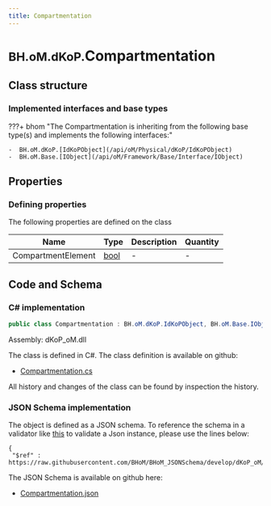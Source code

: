 ```yaml
---
title: Compartmentation
---
```


# <small>BH.oM.dKoP.</small>**Compartmentation**



## Class structure

### Implemented interfaces and base types

???+ bhom "The Compartmentation is inheriting from the following base type(s) and implements the following interfaces:"

    -  BH.oM.dKoP.[IdKoPObject](/api/oM/Physical/dKoP/IdKoPObject)
    -  BH.oM.Base.[IObject](/api/oM/Framework/Base/Interface/IObject)


## Properties



### Defining properties

The following properties are defined on the class

| Name             | Type             | Description      | Quantity         |
|------------------|------------------|------------------|------------------|
| CompartmentElement | [bool](https://learn.microsoft.com/en-us/dotnet/api/System.Boolean?view=netstandard-2.0) | - | - |


## Code and Schema

### C# implementation

``` C# title="C#"
public class Compartmentation : BH.oM.dKoP.IdKoPObject, BH.oM.Base.IObject
```

Assembly: dKoP_oM.dll

The class is defined in C#. The class definition is available on github:

- [Compartmentation.cs](https://github.com/BHoM/dKoP_Toolkit/blob/develop/dKoP_oM/Perfomance\Compartmentation.cs)

All history and changes of the class can be found by inspection the history.
### JSON Schema implementation

The object is defined as a JSON schema. To reference the schema in a validator like [this](https://www.jsonschemavalidator.net/) to validate a Json instance, please use the lines below:

``` { .json .copy .select } title="JSON Schema"
{
 "$ref" : https://raw.githubusercontent.com/BHoM/BHoM_JSONSchema/develop/dKoP_oM/Compartmentation.json}
```

The JSON Schema is available on github here:

- [Compartmentation.json](https://github.com/BHoM/BHoM_JSONSchema/blob/develop/dKoP_oM/Compartmentation.json)
